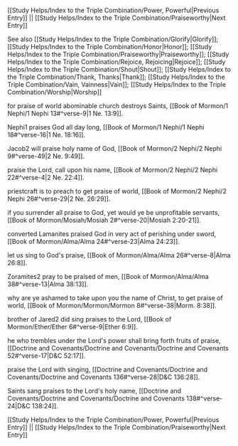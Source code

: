 [[Study Helps/Index to the Triple Combination/Power, Powerful|Previous Entry]]  ||  [[Study Helps/Index to the Triple Combination/Praiseworthy|Next Entry]]

 See also [[Study Helps/Index to the Triple Combination/Glorify|Glorify]]; [[Study Helps/Index to the Triple Combination/Honor|Honor]]; [[Study Helps/Index to the Triple Combination/Praiseworthy|Praiseworthy]]; [[Study Helps/Index to the Triple Combination/Rejoice, Rejoicing|Rejoice]]; [[Study Helps/Index to the Triple Combination/Shout|Shout]]; [[Study Helps/Index to the Triple Combination/Thank, Thanks|Thank]]; [[Study Helps/Index to the Triple Combination/Vain, Vainness|Vain]]; [[Study Helps/Index to the Triple Combination/Worship|Worship]]

 for praise of world abominable church destroys Saints, [[Book of Mormon/1 Nephi/1 Nephi 13#^verse-9|1 Ne. 13:9]].

 Nephi1 praises God all day long, [[Book of Mormon/1 Nephi/1 Nephi 18#^verse-16|1 Ne. 18:16]].

 Jacob2 will praise holy name of God, [[Book of Mormon/2 Nephi/2 Nephi 9#^verse-49|2 Ne. 9:49]].

 praise the Lord, call upon his name, [[Book of Mormon/2 Nephi/2 Nephi 22#^verse-4|2 Ne. 22:4]].

 priestcraft is to preach to get praise of world, [[Book of Mormon/2 Nephi/2 Nephi 26#^verse-29|2 Ne. 26:29]].

 if you surrender all praise to God, yet would ye be unprofitable servants, [[Book of Mormon/Mosiah/Mosiah 2#^verse-20|Mosiah 2:20-21]].

 converted Lamanites praised God in very act of perishing under sword, [[Book of Mormon/Alma/Alma 24#^verse-23|Alma 24:23]].

 let us sing to God's praise, [[Book of Mormon/Alma/Alma 26#^verse-8|Alma 26:8]].

 Zoramites2 pray to be praised of men, [[Book of Mormon/Alma/Alma 38#^verse-13|Alma 38:13]].

 why are ye ashamed to take upon you the name of Christ, to get praise of world, [[Book of Mormon/Mormon/Mormon 8#^verse-38|Morm. 8:38]].

 brother of Jared2 did sing praises to the Lord, [[Book of Mormon/Ether/Ether 6#^verse-9|Ether 6:9]].

 he who trembles under the Lord's power shall bring forth fruits of praise, [[Doctrine and Covenants/Doctrine and Covenants/Doctrine and Covenants 52#^verse-17|D&C 52:17]].

 praise the Lord with singing, [[Doctrine and Covenants/Doctrine and Covenants/Doctrine and Covenants 136#^verse-28|D&C 136:28]].

 Saints sang praises to the Lord's holy name, [[Doctrine and Covenants/Doctrine and Covenants/Doctrine and Covenants 138#^verse-24|D&C 138:24]].

[[Study Helps/Index to the Triple Combination/Power, Powerful|Previous Entry]]  ||  [[Study Helps/Index to the Triple Combination/Praiseworthy|Next Entry]]